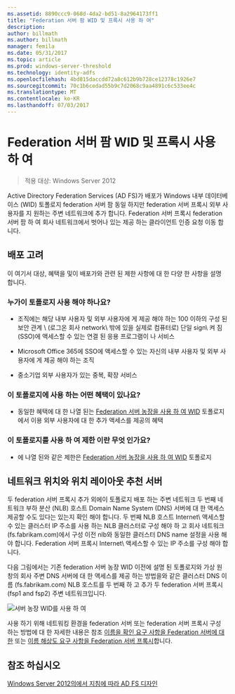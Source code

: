 ```yaml
---
ms.assetid: 8890ccc9-068d-4da2-bd51-8a2964173ff1
title: "Federation 서버 팜 WID 및 프록시 사용 하 여"
description: 
author: billmath
ms.author: billmath
manager: femila
ms.date: 05/31/2017
ms.topic: article
ms.prod: windows-server-threshold
ms.technology: identity-adfs
ms.openlocfilehash: 4bd815daccdd72a8c612b9b728ce12378c1926e7
ms.sourcegitcommit: 70c1b6cedad55b9c7d2068c9aa4891c6c533ee4c
ms.translationtype: MT
ms.contentlocale: ko-KR
ms.lasthandoff: 07/03/2017
---
```

# <a name="federation-server-farm-using-wid-and-proxies"></a>Federation 서버 팜 WID 및 프록시 사용 하 여

>적용 대상: Windows Server 2012

Active Directory Federation Services \(AD FS\)가 배포가 Windows 내부 데이터베이스 \(WID\) 토폴로지 federation 서버 팜 동일 하지만 federation 서버 프록시 외부 사용자를 지 원하는 주변 네트워크에 추가 합니다. Federation 서버 프록시 federation 서버 팜 하 여 회사 네트워크에서 벗어나 있는 제공 하는 클라이언트 인증 요청 이동 합니다.  
  
## <a name="deployment-considerations"></a>배포 고려  
이 여기서 대상, 혜택을 및이 배포가와 관련 된 제한 사항에 대 한 다양 한 사항을 설명 합니다.  
  
### <a name="who-should-use-this-topology"></a>누가이 토폴로지 사용 해야 하나요?  
  
-   조직에는 해당 내부 사용자 및 외부 사용자에 게 제공 해야 하는 100 이하의 구성 된 보안 관계 \ (로그온 회사 network\ 밖에 있을 실제로 컴퓨터로) 단일 sign\ 켜 짐 \(SSO\)에 액세스할 수 있는 연결 된 응용 프로그램이 나 서비스  
  
-   Microsoft Office 365에 SSO에 액세스할 수 있는 자신의 내부 사용자 및 외부 사용자에 게 제공 해야 하는 조직  
  
-   중소기업 외부 사용자가 있는 중복, 확장 서비스  
  
### <a name="what-are-the-benefits-of-using-this-topology"></a>이 토폴로지에 사용 하는 어떤 혜택이 있나요?  
  
-   동일한 혜택에 대 한 나열 된는 [Federation 서버 농장을 사용 하 여 WID](Federation-Server-Farm-Using-WID-2012.md) 토폴로지에서 이용 외부 사용자에 대 한 추가 액세스를 제공의 혜택  
  
### <a name="what-are-the-limitations-of-using-this-topology"></a>이 토폴로지를 사용 하 여 제한 이란 무엇 인가요?  
  
-   에 나열 된와 같은 제한은 [Federation 서버 농장을 사용 하 여 WID](Federation-Server-Farm-Using-WID-2012.md) 토폴로지  
  
## <a name="server-placement-and-network-layout-recommendations"></a>네트워크 위치와 위치 레이아웃 추천 서버  
두 federation 서버 프록시 추가 외에이 토폴로지 배포 하는 주변 네트워크 두 번째 네트워크 부하 분산 \(NLB\) 호스트 Domain Name System \(DNS\) 서버에 대 한 액세스 제공할 수도 있다는 있는지 확인 해야 합니다. 두 번째 NLB 호스트 Internet\ 액세스할 수 있는 클러스터 IP 주소를 사용 하는 NLB 클러스터로 구성 해야 하 고 회사 네트워크 \(fs.fabrikam.com\)에서 구성 이전 nlb와 동일한 클러스터 DNS name 설정을 사용 해야 합니다. Federation 서버 프록시 Internet\ 액세스할 수 있는 IP 주소를 구성 해야 합니다.  
  
다음 그림에서는 기존 federation 서버 농장 WID 이전에 설명 된 토폴로지와 가상 원 창의 회사 주변 DNS 서버에 대 한 액세스를 제공 하는 방법을와 같은 클러스터 DNS 이름 \(fs.fabrikam.com\) NLB 호스트를 두 번째 하 고 추가 두 federation 서버 프록시 \(fsp1 and fsp2\) 주변 네트워크입니다.  
  
![서버 농장 WID를 사용 하 여](media/FarmWIDProxies.gif)  
  
사용 하기 위해 네트워킹 환경을 federation 서버 또는 federation 서버 프록시 구성 하는 방법에 대 한 자세한 내용은 참조 [이름을 확인 요구 사항을 Federation 서버에 대 한](Name-Resolution-Requirements-for-Federation-Servers.md) 또는 [이름 해상도 요구 사항을 Federation 서버 프록시](Name-Resolution-Requirements-for-Federation-Server-Proxies.md)합니다.  
  
## <a name="see-also"></a>참조 하십시오
[Windows Server 2012의에서 지침에 따라 AD FS 디자인](AD-FS-Design-Guide-in-Windows-Server-2012.md)
